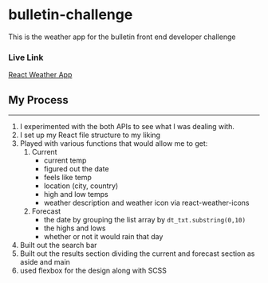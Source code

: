 # bulletin-challenge
This is the weather app for the bulletin front end developer challenge

### Live Link

[React Weather App](https://blackmg27.io/bulletin-challenge)

## My Process 

***

1. I experimented with the both APIs to see what I was dealing with. 
2. I set up my React file structure to my liking 
3. Played with various functions that would allow me to get:
   1. Current 
      - current temp 
      - figured out the date 
      - feels like temp
      - location (city, country)
      - high and low temps
      - weather description and weather icon via react-weather-icons
    2. Forecast
        - the date by grouping the list array by `dt_txt.substring(0,10)` 
        - the highs and lows 
        - whether or not it would rain that day
4. Built out the search bar 
5. Built out the results section dividing the current and forecast section as aside and main 
6. used flexbox for the design along with SCSS
